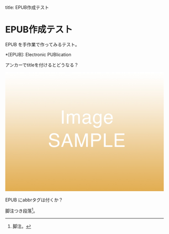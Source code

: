 title: EPUB作成テスト

# EPUB作成テスト

EPUB を手作業で作ってみるテスト。

*[EPUB]: Electronic PUBlication

<a title="これがタイトル">アンカーでtitleを付ける</a>とどうなる？

![サンプル画像](images/image-sample.jpg)

EPUB にabbrタグは付くか？

脚注つき段落[^fnhello]。

[^fnhello]: 脚注。
